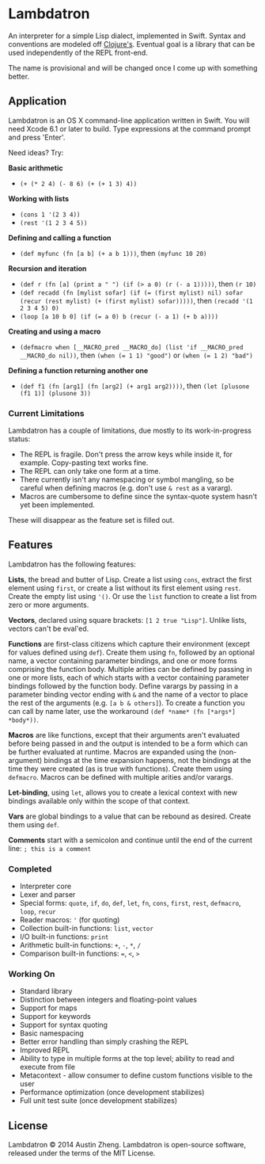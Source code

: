 Lambdatron
==========

An interpreter for a simple Lisp dialect, implemented in Swift. Syntax and conventions are modeled off [Clojure's](http://clojure.org/). Eventual goal is a library that can be used independently of the REPL front-end.

The name is provisional and will be changed once I come up with something better.


Application
-----------

Lambdatron is an OS X command-line application written in Swift. You will need Xcode 6.1 or later to build. Type expressions at the command prompt and press 'Enter'.

Need ideas? Try:

**Basic arithmetic**

- `(+ (* 2 4) (- 8 6) (+ (+ 1 3) 4))`

**Working with lists**

- `(cons 1 '(2 3 4))`
- `(rest '(1 2 3 4 5))`

**Defining and calling a function**

- `(def myfunc (fn [a b] (+ a b 1)))`, then `(myfunc 10 20)`

**Recursion and iteration**

- `(def r (fn [a] (print a " ") (if (> a 0) (r (- a 1)))))`, then `(r 10)`
- `(def recadd (fn [mylist sofar] (if (= (first mylist) nil) sofar (recur (rest mylist) (+ (first mylist) sofar)))))`, then `(recadd '(1 2 3 4 5) 0)`
- `(loop [a 10 b 0] (if (= a 0) b (recur (- a 1) (+ b a))))`

**Creating and using a macro**

- `(defmacro when [__MACRO_pred __MACRO_do] (list 'if __MACRO_pred __MACRO_do nil))`, then `(when (= 1 1) "good")` or `(when (= 1 2) "bad")`

**Defining a function returning another one**

- `(def f1 (fn [arg1] (fn [arg2] (+ arg1 arg2))))`, then `(let [plusone (f1 1)] (plusone 3))`

### Current Limitations

Lambdatron has a couple of limitations, due mostly to its work-in-progress status:

- The REPL is fragile. Don't press the arrow keys while inside it, for example. Copy-pasting text works fine.
- The REPL can only take one form at a time.
- There currently isn't any namespacing or symbol mangling, so be careful when defining macros (e.g. don't use `& rest` as a vararg).
- Macros are cumbersome to define since the syntax-quote system hasn't yet been implemented.

These will disappear as the feature set is filled out.


Features
--------

Lambdatron has the following features:

**Lists**, the bread and butter of Lisp. Create a list using `cons`, extract the first element using `first`, or create a list without its first element using `rest`. Create the empty list using `'()`. Or use the `list` function to create a list from zero or more arguments.

**Vectors**, declared using square brackets: `[1 2 true "Lisp"]`. Unlike lists, vectors can't be eval'ed.

**Functions** are first-class citizens which capture their environment (except for values defined using `def`). Create them using `fn`, followed by an optional name, a vector containing parameter bindings, and one or more forms comprising the function body. Multiple arities can be defined by passing in one or more lists, each of which starts with a vector containing parameter bindings followed by the function body. Define varargs by passing in a parameter binding vector ending with `&` and the name of a vector to place the rest of the arguments (e.g. `[a b & others]`). To create a function you can call by name later, use the workaround `(def *name* (fn [*args*] *body*))`.

**Macros** are like functions, except that their arguments aren't evaluated before being passed in and the output is intended to be a form which can be further evaluated at runtime. Macros are expanded using the (non-argument) bindings at the time expansion happens, not the bindings at the time they were created (as is true with functions). Create them using `defmacro`. Macros can be defined with multiple arities and/or varargs.

**Let-binding**, using `let`, allows you to create a lexical context with new bindings available only within the scope of that context.

**Vars** are global bindings to a value that can be rebound as desired. Create them using `def`.

**Comments** start with a semicolon and continue until the end of the current line: `; this is a comment`


### Completed

- Interpreter core
- Lexer and parser
- Special forms: `quote`, `if`, `do`, `def`, `let`, `fn`, `cons`, `first`, `rest`, `defmacro`, `loop`, `recur`
- Reader macros: `'` (for quoting)
- Collection built-in functions: `list`, `vector`
- I/O built-in functions: `print` 
- Arithmetic built-in functions: `+`, `-`, `*`, `/`
- Comparison built-in functions: `=`, `<`, `>`


### Working On

- Standard library
- Distinction between integers and floating-point values
- Support for maps
- Support for keywords
- Support for syntax quoting
- Basic namespacing
- Better error handling than simply crashing the REPL
- Improved REPL
- Ability to type in multiple forms at the top level; ability to read and execute from file
- Metacontext - allow consumer to define custom functions visible to the user
- Performance optimization (once development stabilizes)
- Full unit test suite (once development stabilizes)


License
-------

Lambdatron © 2014 Austin Zheng. Lambdatron is open-source software, released under the terms of the MIT License.
